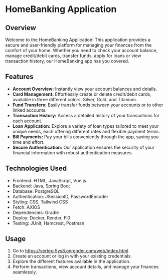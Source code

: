 # HomeBanking Application

## Overview

Welcome to the HomeBanking Application! This application provides a secure and user-friendly platform for managing your finances from the comfort of your home. Whether you need to check your account balance, manage credit/debit cards, transfer funds, apply for loans or view transaction history, our HomeBanking app has you covered.

## Features

- **Account Overview:** Instantly view your account balances and details.
- **Card Management:** Effortlessly create or delete credit/debit cards, available in three different colors: Silver, Gold, and Titanium.
- **Fund Transfers:** Easily transfer funds between your accounts or to other linked accounts.
- **Transaction History:** Access a detailed history of your transactions for each account.
- **Loan Application:** Explore a variety of loan types tailored to meet your unique needs, each offering different rates and flexible payment terms.
- **Bill Payments:** Pay your bills conveniently through the app, saving you time and effort.
- **Secure Authentication:** Our application ensures the security of your financial information with robust authentication measures.

## Technologies Used

- Frontend: HTML, JavaScript, Vue.js
- Backend: Java, Spring Boot
- Database: PostgreSQL
- Authentication: JSessionID, PasswordEncoder
- Styling: CSS, Tailwind CSS
- Fetch: AXIOS
- Dependencies: Gradle
- Deploy: Docker, Render, Fl0
- Testing: JUnit, Hamcrest, Postman

## Usage

1. Go to https://vertex-5ys8.onrender.com/web/index.html
2. Create an account or log in with your existing credentials.
3. Explore the different features available in the application.
4. Perform transactions, view account details, and manage your finances seamlessly.
